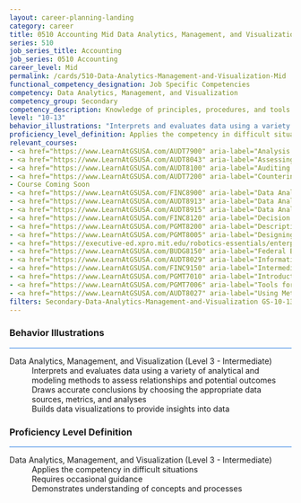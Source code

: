```yaml
---
layout: career-planning-landing
category: career
title: 0510 Accounting Mid Data Analytics, Management, and Visualization
series: 510
job_series_title: Accounting
job_series: 0510 Accounting
career_level: Mid
permalink: /cards/510-Data-Analytics-Management-and-Visualization-Mid
functional_competency_designation: Job Specific Competencies
competency: Data Analytics, Management, and Visualization
competency_group: Secondary
competency_description: Knowledge of principles, procedures, and tools used to manage and analyze data in order to make conclusions about that information; identifies trends and metrics from large data sets; presents data in a visually clear way to enable decision makers to identify patterns and grasp difficult concepts.
level: "10-13"
behavior_illustrations: "Interprets and evaluates data using a variety of analytical and modeling methods to assess relationships and potential outcomes ? Draws accurate conclusions by choosing the appropriate data sources, metrics, and analyses ? Builds data visualizations to provide insights into data"
proficiency_level_definition: Applies the competency in difficult situations ? Requires occasional guidance ? Demonstrates understanding of concepts and processes
relevant_courses: 
- <a href="https://www.LearnAtGSUSA.com/AUDT7900" aria-label="Analysis Techniques for Auditors (AUDT7900) - https://www.LearnAtGSUSA.com/AUDT7900">Analysis Techniques for Auditors (AUDT7900)</a>, GSU
- <a href="https://www.LearnAtGSUSA.com/AUDT8043" aria-label="Assessing the Reliability of Computer Processed Data (AUDT8043) - https://www.LearnAtGSUSA.com/AUDT8043">Assessing the Reliability of Computer Processed Data (AUDT8043)</a>, GSU
- <a href="https://www.LearnAtGSUSA.com/AUDT8100" aria-label="Auditing with Data Analytics (AUDT8100) - https://www.LearnAtGSUSA.com/AUDT8100">Auditing with Data Analytics (AUDT8100)</a>, GSU
- <a href="https://www.LearnAtGSUSA.com/AUDT7200" aria-label="Counterintelligence for Information Security and Protection (AUDT7200) - https://www.LearnAtGSUSA.com/AUDT7200">Counterintelligence for Information Security and Protection (AUDT7200)</a>, GSU
- Course Coming Soon
- <a href="https://www.LearnAtGSUSA.com/FINC8900" aria-label="Data Analytic Tools for Financial Management (FINC8900) - https://www.LearnAtGSUSA.com/FINC8900">Data Analytic Tools for Financial Management (FINC8900)</a>, GSU
- <a href="https://www.LearnAtGSUSA.com/AUDT8913" aria-label="Data Analytics Tools and Techniques (AUDT8913) - https://www.LearnAtGSUSA.com/AUDT8913">Data Analytics Tools and Techniques (AUDT8913)</a>, GSU
- <a href="https://www.LearnAtGSUSA.com/AUDT8915" aria-label="Data Analytics for Fraud Detection (AUDT8915) - https://www.LearnAtGSUSA.com/AUDT8915">Data Analytics for Fraud Detection (AUDT8915)</a>, GSU
- <a href="https://www.LearnAtGSUSA.com/FINC8120" aria-label="Decision Support Analytics (FINC8120) - https://www.LearnAtGSUSA.com/FINC8120">Decision Support Analytics (FINC8120)</a>, GSU
- <a href="https://www.LearnAtGSUSA.com/PGMT8200" aria-label="Descriptive Statistics for Data Analysis (PGMT8200) - https://www.LearnAtGSUSA.com/PGMT8200">Descriptive Statistics for Data Analysis (PGMT8200)</a>, GSU
- <a href="https://www.LearnAtGSUSA.com/PGMT8005" aria-label="Designing an Analytical Study (PGMT8005) - https://www.LearnAtGSUSA.com/PGMT8005">Designing an Analytical Study (PGMT8005)</a>, GSU
- <a href="https://executive-ed.xpro.mit.edu/robotics-essentials/enterprise/?b2c_form=true&utm_campaign=gsa&utm_source=b2b" aria-label="Digital Transformation&#58; Leading People, Data & Technology (with UC Berkeley Executive Education) - https://executive-ed.xpro.mit.edu/robotics-essentials/enterprise/?b2c_form=true&utm_campaign=gsa&utm_source=b2b">Digital Transformation&#58; Leading People, Data & Technology (with UC Berkeley Executive Education)</a>, Emeritus
- <a href="https://www.LearnAtGSUSA.com/BUDG8150" aria-label="Federal Budget Analysis Using Microsoft Excel (BUDG8150) - https://www.LearnAtGSUSA.com/BUDG8150">Federal Budget Analysis Using Microsoft Excel (BUDG8150)</a>, GSU
- <a href="https://www.LearnAtGSUSA.com/AUDT8029" aria-label="Information Systems Auditing (AUDT8029) - https://www.LearnAtGSUSA.com/AUDT8029">Information Systems Auditing (AUDT8029)</a>, GSU
- <a href="https://www.LearnAtGSUSA.com/FINC9150" aria-label="Intermediate Decision Support Analytics (FINC9150) - https://www.LearnAtGSUSA.com/FINC9150">Intermediate Decision Support Analytics (FINC9150)</a>, GSU
- <a href="https://www.LearnAtGSUSA.com/PGMT7010" aria-label="Introduction to Management Analysis (PGMT7010) - https://www.LearnAtGSUSA.com/PGMT7010">Introduction to Management Analysis (PGMT7010)</a>, GSU
- <a href="https://www.LearnAtGSUSA.com/PGMT7006" aria-label="Tools for Management Analysis (PGMT7006) - https://www.LearnAtGSUSA.com/PGMT7006">Tools for Management Analysis (PGMT7006)</a>, GSU
- <a href="https://www.LearnAtGSUSA.com/AUDT8027" aria-label="Using Metrics to Assess Performance (AUDT8027) - https://www.LearnAtGSUSA.com/AUDT8027">Using Metrics to Assess Performance (AUDT8027)</a>, GSU
filters: Secondary-Data-Analytics-Management-and-Visualization GS-10-13 series-0510
---
```


<div class="desktop:grid-col-6 margin-y-3">
  <div class="border-top-2 bg-white padding-3 shadow-5 height-full members-hover border-1px button-border border-top-blue radius-lg card-text-color">
    <h3>Behavior Illustrations</h3>
    <hr style="background-color: #1b74e0 !important;"/>
    <dl class="text-base card-content-color"><dt>Data Analytics, Management, and Visualization (Level 3 - Intermediate)</dt><dd>Interprets and evaluates data using a variety of analytical and modeling methods to assess relationships and potential outcomes </dd><dd> Draws accurate conclusions by choosing the appropriate data sources, metrics, and analyses </dd><dd> Builds data visualizations to provide insights into data</dd></dl>
  </div>
</div>
<div class="desktop:grid-col-6 margin-y-3">
  <div class="border-top-2 bg-white padding-3 shadow-5 height-full members-hover border-1px button-border border-top-blue radius-lg card-text-color">
    <h3>Proficiency Level Definition</h3>
     <hr style="background-color: #1b74e0 !important;"/>
    <dl class="text-base card-content-color"><dt>Data Analytics, Management, and Visualization (Level 3 - Intermediate)</dt><dd>Applies the competency in difficult situations </dd><dd> Requires occasional guidance </dd><dd> Demonstrates understanding of concepts and processes</dd></dl>
  </div>
</div>